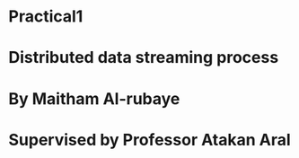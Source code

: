# Practical1
# Distributed data streaming process
# By Maitham Al-rubaye
# Supervised by Professor Atakan Aral
